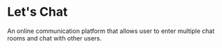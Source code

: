 # Let's Chat

An online communication platform that allows user to enter multiple chat rooms and chat with other users.